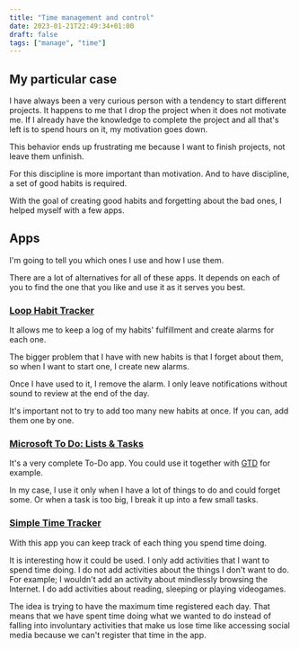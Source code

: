 ```yaml
---
title: "Time management and control"
date: 2023-01-21T22:49:34+01:00
draft: false
tags: ["manage", "time"]
---
```


## My particular case

I have always been a very curious person with a tendency to start different projects. It happens to me that I drop the project when it does not motivate me. If I already have the knowledge to complete the project and all that's left is to spend hours on it, my motivation goes down.

This behavior ends up frustrating me because I want to finish projects, not leave them unfinish.

For this discipline is more important than motivation. And to have discipline, a set of good habits is required.

With the goal of creating good habits and forgetting about the bad ones, I helped myself with a few apps.

## Apps

I'm going to tell you which ones I use and how I use them.

There are a lot of alternatives for all of these apps. It depends on each of you to find the one that you like and use it as it serves you best.

### [Loop Habit Tracker](https://play.google.com/store/apps/details?id=org.isoron.uhabits)

It allows me to keep a log of my habits' fulfillment and create alarms for each one.

The bigger problem that I have with new habits is that I forget about them, so when I want to start one, I create new alarms.

Once I have used to it, I remove the alarm. I only leave notifications without sound to review at the end of the day.

It's important not to try to add too many new habits at once. If you can, add them one by one.

### [Microsoft To Do: Lists & Tasks](https://play.google.com/store/apps/details?id=com.microsoft.todos)

It's a very complete To-Do app. You could use it together with [GTD](https://en.wikipedia.org/wiki/Getting_Things_Done) for example.

In my case, I use it only when I have a lot of things to do and could forget some. Or when a task is too big, I break it up into a few small tasks.

### [Simple Time Tracker](https://play.google.com/store/apps/details?id=com.razeeman.util.simpletimetracker)

With this app you can keep track of each thing you spend time doing.

It is interesting how it could be used. I only add activities that I want to spend time doing. I do not add activities about the things I don't want to do. For example; I wouldn't add an activity about mindlessly browsing the Internet. I do add activities about reading, sleeping or playing videogames.

The idea is trying to have the maximum time registered each day. That means that we have spent time doing what we wanted to do instead of falling into involuntary activities that make us lose time like accessing social media because we can't register that time in the app.

